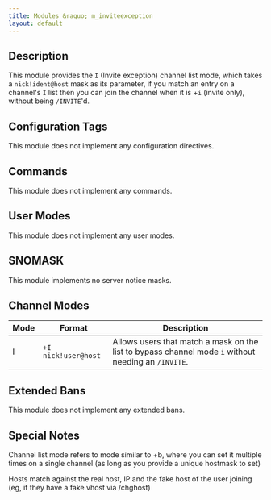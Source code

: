 ```yaml
---
title: Modules &raquo; m_inviteexception
layout: default
---
```


## Description

This module provides the `I` (Invite exception) channel list mode, which takes a `nick!ident@host` mask as its 
parameter, if you match an entry on a channel's `I` list then you can join the channel when it is +`i` (invite only), 
without being `/INVITE`'d. 

## Configuration Tags

This module does not implement any configuration directives.

## Commands

This module does not implement any commands.

## User Modes

This module does not implement any user modes.

## SNOMASK

This module implements no server notice masks.

## Channel Modes

Mode | Format | Description
------- | ----------- | ---------
I | `+I nick!user@host` | Allows users that match a mask on the list to bypass channel mode `i` without needing an `/INVITE`.

## Extended Bans

This module does not implement any extended bans.

## Special Notes

Channel list mode refers to mode similar to +b, where you can set it multiple times on a single channel
(as long as you provide a unique hostmask to set)

Hosts match against the real host, IP and the fake host of the user joining (eg, if they have a fake vhost via /chghost)
